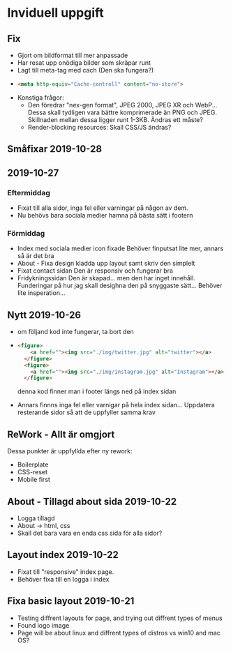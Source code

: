 # Inviduell uppgift

## Fix
- Gjort om bildformat till mer anpassade 
- Har resat upp onödiga bilder som skräpar runt
- Lagt till meta-tag med cach (Den ska fungera?)
- ```html
  <meta http-equiv="Cache-controll" content="no-store">
  ```
- Konstiga frågor:
  - Den föredrar "nex-gen format", JPEG 2000, JPEG XR och WebP... Dessa skall tydligen vara bättre komprimerade än PNG och JPEG. Skillnaden mellan dessa ligger runt 1-3KB. Ändras ett måste?
  - Render-blocking resources: Skall CSS/JS ändras? 


## Småfixar 2019-10-28

## 2019-10-27

### Eftermiddag
- Fixat till alla sidor, inga fel eller varningar på någon av dem.
- Nu behövs bara sociala medier hamna på bästa sätt i footern

### Förmiddag
- Index med sociala medier icon fixade
  Behöver finputsat lite mer, annars så är det bra
- About - Fixa design
  kladda upp layout samt skriv den simplelt
- Fixat contact sidan
  Den är responsiv och fungerar bra
- Fridykningssidan
  Den är skapad... men den har inget innehåll.
  Funderingar på hur jag skall desighna den på snyggaste sätt... Behöver lite insperation...

## Nytt 2019-10-26
- om följand kod inte fungerar, ta bort den
- ```html
  <figure>
      <a href=""><img src="./img/twitter.jpg" alt="twitter"></a>
    </figure>
    <figure>
      <a href=""><img src="./img/instagram.jpg" alt="Instagram"></a>
    </figure>
    ```

    denna kod finner man i footer längs ned på index sidan
- Annars finnns inga fel eller varnigar på hela index sidan...
  Uppdatera resterande sidor så att de uppfyller samma krav

## ReWork - Allt är omgjort
Dessa punkter är uppfyllda efter ny rework:
- Boilerplate 
- CSS-reset
- Mobile first
  
## About - Tillagd about sida 2019-10-22
- Logga tillagd
- About -> html, css 
- Skall det bara vara en enda css sida för alla sidor?

## Layout index 2019-10-22
- Fixat till "responsive" index page.
- Behöver fixa till en logga i index

## Fixa basic layout 2019-10-21
- Testing diffrent layouts for page, and trying out diffrent types of menus
- Found logo image
- Page will be about linux and diffrent types of distros vs win10 and mac OS?